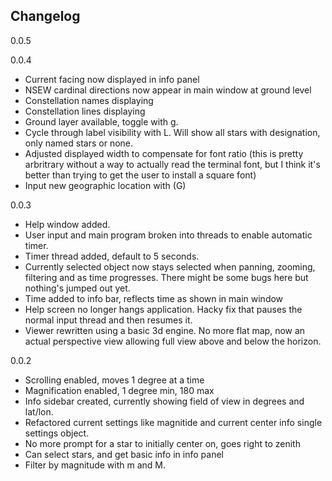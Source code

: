 ## Changelog
0.0.5

0.0.4
* Current facing now displayed in info panel
* NSEW cardinal directions now appear in main window at ground level
* Constellation names displaying
* Constellation lines displaying
* Ground layer available, toggle with g.
* Cycle through label visibility with L.  Will show all stars with designation, only named stars or none.
* Adjusted displayed width to compensate for font ratio (this is pretty arbritrary without a way to actually read the terminal font, but I think it's better than trying to get the user to install a square font)
* Input new geographic location with (G)

0.0.3
* Help window added.
* User input and main program broken into threads to enable automatic timer.
* Timer thread added, default to 5 seconds.
* Currently selected object now stays selected when panning, zooming, filtering and as time progresses.  There might be some bugs here but nothing's jumped out yet.
* Time added to info bar, reflects time as shown in main window
* Help screen no longer hangs application.  Hacky fix that pauses the normal input thread and then resumes it.
* Viewer rewritten using a basic 3d engine.  No more flat map, now an actual perspective view allowing full view above and below the horizon.

0.0.2
* Scrolling enabled, moves 1 degree at a time
* Magnification enabled, 1 degree min, 180 max
* Info sidebar created, currently showing field of view in degrees and lat/lon.
* Refactored current settings like magnitide and current center info single settings object.
* No more prompt for a star to initially center on, goes right to zenith
* Can select stars, and get basic info in info panel
* Filter by magnitude with m and M.
